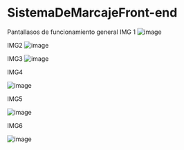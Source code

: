 # SistemaDeMarcajeFront-end
Pantallasos de funcionamiento general
IMG 1
![image](https://user-images.githubusercontent.com/70043963/188396446-0f0eeffb-10f9-4e57-83eb-b1a062e2cc13.png)

IMG2
![image](https://user-images.githubusercontent.com/70043963/188397360-a8064b7f-af71-4e27-9291-33416c39570a.png)

IMG3
![image](https://user-images.githubusercontent.com/70043963/188397449-51202638-6571-4e7a-ab10-37ce6923c85e.png)

IMG4

![image](https://user-images.githubusercontent.com/70043963/188398393-0cf30f33-3162-424d-b390-746d96bfbbe4.png)

IMG5

![image](https://user-images.githubusercontent.com/70043963/188398584-0b250d13-2936-4f1d-bec1-ba8740ec7665.png)

IMG6

![image](https://user-images.githubusercontent.com/70043963/188398878-411f5238-addc-46d6-9c0a-6d19ab465550.png)
